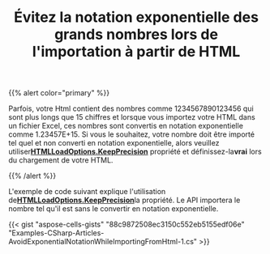 ﻿---
title: Évitez la notation exponentielle des grands nombres lors de l'importation à partir de HTML
type: docs
weight: 10
url: /fr/net/avoid-exponential-notation-of-large-numbers-while-importing-from/
---
{{% alert color="primary" %}}

 Parfois, votre Html contient des nombres comme 1234567890123456 qui sont plus longs que 15 chiffres et lorsque vous importez votre HTML dans un fichier Excel, ces nombres sont convertis en notation exponentielle comme 1.23457E+15. Si vous le souhaitez, votre nombre doit être importé tel quel et non converti en notation exponentielle, alors veuillez utiliser[**HTMLLoadOptions.KeepPrecision**](https://reference.aspose.com/cells/net/aspose.cells/abstracttextloadoptions/properties/keepprecision) propriété et définissez-la**vrai** lors du chargement de votre HTML.

{{% /alert %}}

 L'exemple de code suivant explique l'utilisation de[**HTMLLoadOptions.KeepPrecision**](https://reference.aspose.com/cells/net/aspose.cells/abstracttextloadoptions/properties/keepprecision)la propriété. Le API importera le nombre tel qu'il est sans le convertir en notation exponentielle.

{{< gist "aspose-cells-gists" "88c9872508ec3150c552eb5155edf06e" "Examples-CSharp-Articles-AvoidExponentialNotationWhileImportingFromHtml-1.cs" >}}
